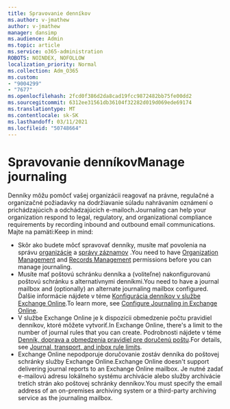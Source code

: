 ```yaml
---
title: Spravovanie denníkov
ms.author: v-jmathew
author: v-jmathew
manager: dansimp
ms.audience: Admin
ms.topic: article
ms.service: o365-administration
ROBOTS: NOINDEX, NOFOLLOW
localization_priority: Normal
ms.collection: Adm_O365
ms.custom:
- "9004299"
- "7677"
ms.openlocfilehash: 2fcd0f386d2da8cad19fcc9872482bb75fe00dd2
ms.sourcegitcommit: 6312ee31561db36104f32282d019d069ede69174
ms.translationtype: MT
ms.contentlocale: sk-SK
ms.lasthandoff: 03/11/2021
ms.locfileid: "50748664"
---
```

# <a name="manage-journaling"></a><span data-ttu-id="9cd07-102">Spravovanie denníkov</span><span class="sxs-lookup"><span data-stu-id="9cd07-102">Manage journaling</span></span>

<span data-ttu-id="9cd07-103">Denníky môžu pomôcť vašej organizácii reagovať na právne, regulačné a organizačné požiadavky na dodržiavanie súladu nahrávaním oznámení o prichádzajúcich a odchádzajúcich e-mailoch.</span><span class="sxs-lookup"><span data-stu-id="9cd07-103">Journaling can help your organization respond to legal, regulatory, and organizational compliance requirements by recording inbound and outbound email communications.</span></span> <span data-ttu-id="9cd07-104">Majte na pamäti:</span><span class="sxs-lookup"><span data-stu-id="9cd07-104">Keep in mind:</span></span>

* <span data-ttu-id="9cd07-105">Skôr ako budete môcť spravovať denníky, musíte mať povolenia na správu [organizácie](https://go.microsoft.com/fwlink/?linkid=2115259) a [správy záznamov](https://go.microsoft.com/fwlink/?linkid=2115469) .</span><span class="sxs-lookup"><span data-stu-id="9cd07-105">You need to have [Organization Management](https://go.microsoft.com/fwlink/?linkid=2115259) and [Records Management](https://go.microsoft.com/fwlink/?linkid=2115469) permissions before you can manage journaling.</span></span>
* <span data-ttu-id="9cd07-106">Musíte mať poštovú schránku denníka a (voliteľne) nakonfigurovanú poštovú schránku s alternatívnymi denníkmi.</span><span class="sxs-lookup"><span data-stu-id="9cd07-106">You need to have a journal mailbox and (optionally) an alternate journaling mailbox configured.</span></span> <span data-ttu-id="9cd07-107">Ďalšie informácie nájdete v téme [Konfigurácia denníkov v službe Exchange Online](https://go.microsoft.com/fwlink/?linkid=2115260).</span><span class="sxs-lookup"><span data-stu-id="9cd07-107">To learn more, see [Configure Journaling in Exchange Online](https://go.microsoft.com/fwlink/?linkid=2115260).</span></span>
* <span data-ttu-id="9cd07-108">V službe Exchange Online je k dispozícii obmedzenie počtu pravidiel denníkov, ktoré môžete vytvoriť.</span><span class="sxs-lookup"><span data-stu-id="9cd07-108">In Exchange Online, there's a limit to the number of journal rules that you can create.</span></span> <span data-ttu-id="9cd07-109">Podrobnosti nájdete v téme [Denník, doprava a obmedzenia pravidiel pre doručenú poštu](https://go.microsoft.com/fwlink/?linkid=2115261).</span><span class="sxs-lookup"><span data-stu-id="9cd07-109">For details, see [Journal, transport, and inbox rule limits](https://go.microsoft.com/fwlink/?linkid=2115261).</span></span>
* <span data-ttu-id="9cd07-110">Exchange Online nepodporuje doručovanie zostáv denníka do poštovej schránky služby Exchange Online.</span><span class="sxs-lookup"><span data-stu-id="9cd07-110">Exchange Online doesn't support delivering journal reports to an Exchange Online mailbox.</span></span> <span data-ttu-id="9cd07-111">Je nutné zadať e-mailovú adresu lokálneho systému archivácie alebo služby archivácie tretích strán ako poštovej schránky denníkov.</span><span class="sxs-lookup"><span data-stu-id="9cd07-111">You must specify the email address of an on-premises archiving system or a third-party archiving service as the journaling mailbox.</span></span>
